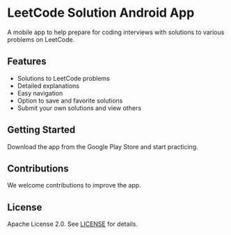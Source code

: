# LeetCode Solution Android App

A mobile app to help prepare for coding interviews with solutions to various problems on LeetCode. 

## Features
- Solutions to LeetCode problems
- Detailed explanations
- Easy navigation
- Option to save and favorite solutions
- Submit your own solutions and view others

## Getting Started

Download the app from the Google Play Store and start practicing.

## Contributions

We welcome contributions to improve the app.

## License

Apache License 2.0. See [LICENSE](LICENSE) for details.
